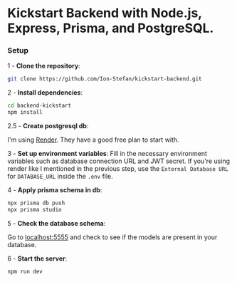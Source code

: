 # Kickstart Backend with Node.js, Express, Prisma, and PostgreSQL.

### Setup
1 - **Clone the repository**:
 ```bash
 git clone https://github.com/Ion-Stefan/kickstart-backend.git
 ```
2 - **Install dependencies**:
```bash
cd backend-kickstart
npm install
```
2.5 - **Create postgresql db**:

I'm using [Render](https://render.com). They have a good free plan to start with.

3 - **Set up environment variables**:
Fill in the necessary environment variables such as database connection URL and JWT secret.
If you're using render like I mentioned in the previous step, use the `External Database URL` for `DATABASE_URL` inside the `.env` file.

4 - **Apply prisma schema in db**:
```bash
npx prisma db push
npx prisma studio
```

5 - **Check the database schema**:

Go to [localhost:5555](http://localhost:5555) and check to see if the models are present in your database.

6 - **Start the server**:
```bash
npm run dev
```
